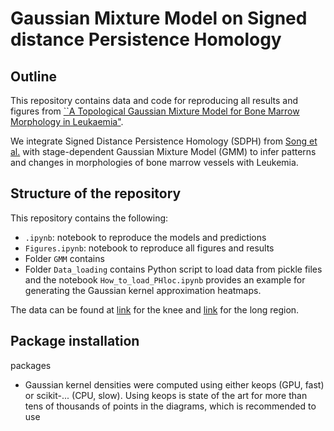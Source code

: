 # Gaussian Mixture Model on Signed distance Persistence Homology

<!-- Outline -->
## Outline

This repository contains data and code for reproducing all results and figures from [``A Topological Gaussian Mixture Model for Bone Marrow
Morphology in Leukaemia"]().

We integrate Signed Distance Persistence Homology (SDPH) from [Song et al.](https://github.com/annasongmaths/SDPH) with stage-dependent Gaussian Mixture Model (GMM) to infer patterns and changes in morphologies of bone marrow vessels with Leukemia.

<!-- Structure of the repository -->
## Structure of the repository
This repository contains the following:
- `.ipynb`: notebook to reproduce the models and predictions 
- `Figures.ipynb`: notebook to reproduce all figures and results
- Folder `GMM` contains
- Folder `Data_loading` contains Python script to load data from pickle files and the notebook `How_to_load_PHloc.ipynb` provides an example for generating the Gaussian kernel approximation heatmaps.

The data can be found at [link](https://drive.google.com/file/d/14v3P8qcZBDP8Z1BZtfFc9K9scKrBinVQ/view?usp=sharing) for the knee and [link](https://drive.google.com/file/d/14v3P8qcZBDP8Z1BZtfFc9K9scKrBinVQ/view?usp=sharing) for the long region.

<!-- Package installation -->


## Package installation
packages
- Gaussian kernel densities were computed using either keops (GPU, fast) or scikit-... (CPU, slow). Using keops is state of the art for more than tens of thousands of points in the diagrams, which is recommended to use


